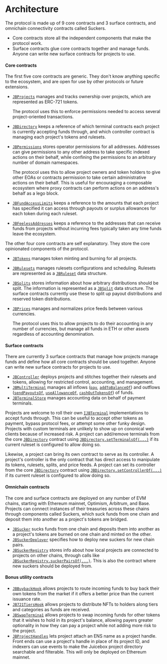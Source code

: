 # Architecture

The protocol is made up of 9 core contracts and 3 surface contracts, and omnichain connectivity contracts called Suckers.

* Core contracts store all the independent components that make the protocol work.
* Surface contracts glue core contracts together and manage funds. Anyone can write new surface contracts for projects to use.

#### Core contracts

The first five core contracts are generic. They don't know anything specific to the ecosystem, and are open for use by other protocols or future extensions.

* [`JBProjects`](/docs/dev/v5/api/core/JBProjects.md) manages and tracks ownership over projects, which are represented as ERC-721 tokens.

    The protocol uses this to enforce permissions needed to access several project-oriented transactions.
* [`JBDirectory`](/docs/dev/v5/api/core/JBDirectory.md) keeps a reference of which terminal contracts each project is currently accepting funds through, and which controller contract is managing each project's tokens and rulesets.

* [`JBPermissions`](/docs/dev/v5/api/core/JBPermissions.md) stores operator permissions for all addresses. Addresses can give permissions to any other address to take specific indexed actions on their behalf, while confining the permissions to an arbitrary number of domain namespaces.

  The protocol uses this to allow project owners and token holders to give other EOAs or contracts permission to take certain administrative actions on their behalf. This is useful for encouraging a composable ecosystem where proxy contracts can perform actions on an address's behalf as a lego block.

* [`JBFundAccessLimits`](/docs/dev/v5/api/core/JBFundAccessLimits.md) keeps a reference to the amounts that each project has specified it can access through payouts or surplus allowances for each token during each ruleset.

* [`JBFeelessAddresses`](/docs/dev/v5/api/core/JBFeelessAddresses.md) keeps a reference to the addresses that can receive funds from projects without incurring fees typically taken any time funds leave the ecosystem.

The other four core contracts are self explanatory. They store the core opinionated components of the protocol.

* [`JBTokens`](/docs/dev/v5/api/core/JBTokens.md) manages token minting and burning for all projects.
* [`JBRulesets`](/docs/dev/v5/api/core/JBRulesets.md) manages rulesets configurations and scheduling. Rulesets are represented as a [`JBRuleset`](/docs/dev/v5/api/core/structs/JBRuleset.md) data structure.
* [`JBSplits`](/docs/dev/v5/api/core/JBSplits.md) stores information about how arbitrary distributions should be split. The information is represented as a [`JBSplit`](/docs/dev/v5/api/core/structs/JBSplit.md) data structure.
  The surface contracts currently use these to split up payout distributions and reserved token distributions.
* [`JBPrices`](/docs/dev/v5/api/core/JBPrices.md) manages and normalizes price feeds between various currencies.
    
   The protocol uses this to allow projects to do their accounting in any number of currencies, but manage all funds in ETH or other assets regardless of accounting denomination.

#### Surface contracts

There are currently 3 surface contracts that manage how projects manage funds and define how all core contracts should be used together. Anyone can write new surface contracts for projects to use.

* [`JBController`](/docs/dev/v5/api/core/JBController.md) deploys projects and stitches together their rulesets and tokens, allowing for restricted control, accounting, and management.
* [`JBMultiTerminal`](/docs/dev/v5/api/core/JBMultiTerminal.md) manages all inflows ([`pay`](/docs/dev/v5/api/core/JBMultiTerminal.md#pay), [`addToBalanceOf`](/docs/dev/v5/api/core/JBMultiTerminal.md#addtobalanceof)) and outflows ([`sendPayoutsOf`](/docs/dev/v5/api/core/JBMultiTerminal.md#sendpayoutsof), [`useAllowanceOf`](/docs/dev/v5/api/core/JBMultiTerminal.md#useallowanceof), [`cashOutTokensOf`](/docs/dev/v5/api/core/JBMultiTerminal.md#cashouttokensof)) of funds. 
* [`JBTerminalStore`](/docs/dev/v5/api/core/JBTerminalStore.md) manages accounting data on behalf of payment terminals.

Projects are welcome to roll their own [`IJBTerminal`](/docs/dev/v5/api/core/interfaces/IJBTerminal.md) implementations to accept funds through. This can be useful to accept other tokens as payment, bypass protocol fees, or attempt some other funky design. Projects with custom terminals are unlikely to show up on cononical web clients because of increased risk. A project can add/remove terminals from the core [`JBDirectory`](/docs/dev/v5/api/core/JBDirectory.md) contract using [`JBDirectory.setTerminalsOf(...)`](/docs/dev/v5/api/core/JBDirectory.md#setterminalsof) if its current ruleset is configured to allow doing so.

Likewise, a project can bring its own contract to serve as its controller. A project's controller is the only contract that has direct access to manipulate its tokens, rulesets, splits, and price feeds. A project can set its controller from the core [`JBDirectory`](/docs/dev/v5/api/core/JBDirectory.md) contract using [`JBDirectory.setControllerOf(...)`](/docs/dev/v5/api/core/JBDirectory.md#setcontrollerof) if its current ruleset is configured to allow doing so.

#### Omnichain contracts

The core and surface contracts are deployed on any number of EVM chains, starting with Ethereum mainnet, Optimism, Arbitrum, and Base. Projects can connect instances of their treasuries across these chains through components called Suckers, which suck funds from one chain and deposit them into another as a project's tokens are bridged.

* [`JBSucker`](/docs/dev/v5/api/suckers/JBSucker.md) sucks funds from one chain and deposits them into another as a project's tokens are burned on one chain and minted on the other.
* [`JBSuckerDeployer`](/docs/dev/v5/api/suckers/deployers/JBSuckerDeployer.md) specifies how to deploy new suckers for new chain pairs.
* [`JBSuckerRegistry`](/docs/dev/v5/api/suckers/JBSuckerRegistry.md) stores info about how local projects are connected to projects on other chains, through calls like [`JBSuckerRegistry.suckerPairsOf(...)`](/docs/dev/v5/api/suckers/JBSuckerRegistry.md#suckerpairsof). This is also the contract where new suckers should be deployed from.

#### Bonus utility contracts

* [`JBBuybackHook`](/docs/dev/v5/api/buyback-hook/JBBuybackHook.md) allows projects to route incoming funds to buy back their own tokens from the market if it offers a better price than the current issuance rate.
 * [`JB721TiersHook`](/docs/dev/v5/api/721-hook/JB721TiersHook.md) allows projects to distribute NFTs to holders along tiers and categories as funds are received.
* [`JBSwapTermina1`](/docs/dev/v5/api/swap-terminal/JBSwapTerminal.md) allows projects to swap incoming funds for other tokens that it wishes to hold in its project's balance, allowing payers greater optionality in how they can pay a project while not adding more risk to the project.
* [`JBProjectHandles`](/docs/dev/v5/api/project-handles/JBProjectHandles.md) lets project attach an ENS name as a project handle. Front ends can use a project's handle in place of its project ID, and indexers can use events to make the Juicebox project directory searchable and filterable. This will only be deployed on Ethereum mainnet.

